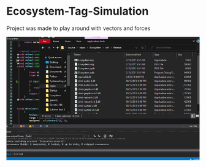 # Ecosystem-Tag-Simulation
Project was made to play around with vectors and forces

![](ecosys.gif)
